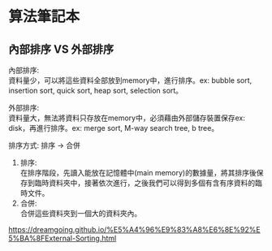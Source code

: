 # 算法筆記本

## 內部排序 VS 外部排序

內部排序:   
資料量少，可以將這些資料全部放到memory中，進行排序。ex: bubble sort, insertion sort, quick sort, heap sort, selection sort。    

外部排序:   
資料量大，無法將資料只存放在memory中，必須藉由外部儲存裝置保存ex: disk，再進行排序。ex: merge sort, M-way search tree, b tree。   

排序方式: 排序 -> 合併    
1. 排序:   
在排序階段，先讀入能放在記憶體中(main memory)的數據量，將其排序後保存到臨時資料夾中，接著依次進行，之後我們可以得到多個有含有序資料的臨時文件。    
2. 合併:   
合併這些資料夾到一個大的資料夾內。   

https://dreamgoing.github.io/%E5%A4%96%E9%83%A8%E6%8E%92%E5%BA%8FExternal-Sorting.html
